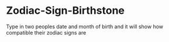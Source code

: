 # Zodiac-Sign-Birthstone
Type in two peoples date and month of birth and it will show how compatible their zodiac signs are
